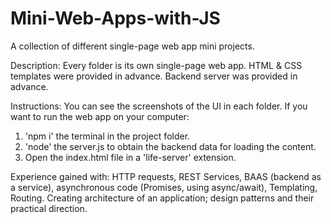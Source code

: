 # Mini-Web-Apps-with-JS
A collection of different single-page web app mini projects.

Description: Every folder is its own single-page web app. HTML & CSS templates were provided in advance. Backend server was provided in advance.

Instructions: You can see the screenshots of the UI in each folder. If you want to run the web app on your computer: 
  1. 'npm i' the terminal in the project folder.
  2. 'node' the server.js to obtain the backend data for loading the content.
  3. Open the index.html file in a 'life-server' extension.

Experience gained with: HTTP requests, REST Services, BAAS (backend as a service), asynchronous code (Promises, using async/await), Templating, Routing. Creating architecture of an application; design patterns and their practical direction.
  
 
